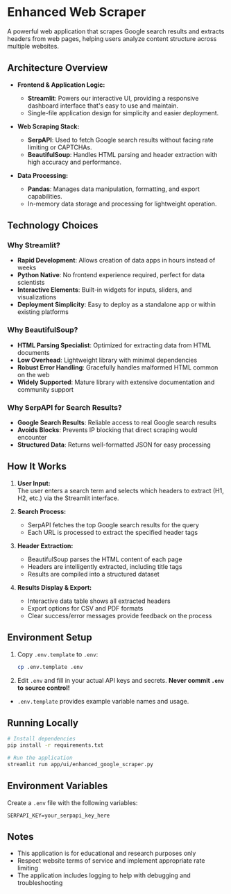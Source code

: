 # Enhanced Web Scraper

A powerful web application that scrapes Google search results and extracts headers from web pages, helping users analyze content structure across multiple websites.

## Architecture Overview

- **Frontend & Application Logic:**
  - **Streamlit**: Powers our interactive UI, providing a responsive dashboard interface that's easy to use and maintain.
  - Single-file application design for simplicity and easier deployment.

- **Web Scraping Stack:**
  - **SerpAPI**: Used to fetch Google search results without facing rate limiting or CAPTCHAs.
  - **BeautifulSoup**: Handles HTML parsing and header extraction with high accuracy and performance.

- **Data Processing:**
  - **Pandas**: Manages data manipulation, formatting, and export capabilities.
  - In-memory data storage and processing for lightweight operation.

## Technology Choices

### Why Streamlit?
- **Rapid Development**: Allows creation of data apps in hours instead of weeks
- **Python Native**: No frontend experience required, perfect for data scientists
- **Interactive Elements**: Built-in widgets for inputs, sliders, and visualizations
- **Deployment Simplicity**: Easy to deploy as a standalone app or within existing platforms

### Why BeautifulSoup?
- **HTML Parsing Specialist**: Optimized for extracting data from HTML documents
- **Low Overhead**: Lightweight library with minimal dependencies
- **Robust Error Handling**: Gracefully handles malformed HTML common on the web
- **Widely Supported**: Mature library with extensive documentation and community support

### Why SerpAPI for Search Results?
- **Google Search Results**: Reliable access to real Google search results
- **Avoids Blocks**: Prevents IP blocking that direct scraping would encounter
- **Structured Data**: Returns well-formatted JSON for easy processing

## How It Works

1. **User Input:**  
   The user enters a search term and selects which headers to extract (H1, H2, etc.) via the Streamlit interface.
   
2. **Search Process:**  
   - SerpAPI fetches the top Google search results for the query
   - Each URL is processed to extract the specified header tags
   
3. **Header Extraction:**  
   - BeautifulSoup parses the HTML content of each page
   - Headers are intelligently extracted, including title tags
   - Results are compiled into a structured dataset
   
4. **Results Display & Export:**  
   - Interactive data table shows all extracted headers
   - Export options for CSV and PDF formats
   - Clear success/error messages provide feedback on the process

## Environment Setup

1. Copy `.env.template` to `.env`:
   ```sh
   cp .env.template .env
   ```
2. Edit `.env` and fill in your actual API keys and secrets. **Never commit `.env` to source control!**

- `.env.template` provides example variable names and usage.

## Running Locally

```bash
# Install dependencies
pip install -r requirements.txt

# Run the application
streamlit run app/ui/enhanced_google_scraper.py
```

## Environment Variables

Create a `.env` file with the following variables:
```
SERPAPI_KEY=your_serpapi_key_here
```

## Notes

- This application is for educational and research purposes only
- Respect website terms of service and implement appropriate rate limiting
- The application includes logging to help with debugging and troubleshooting
